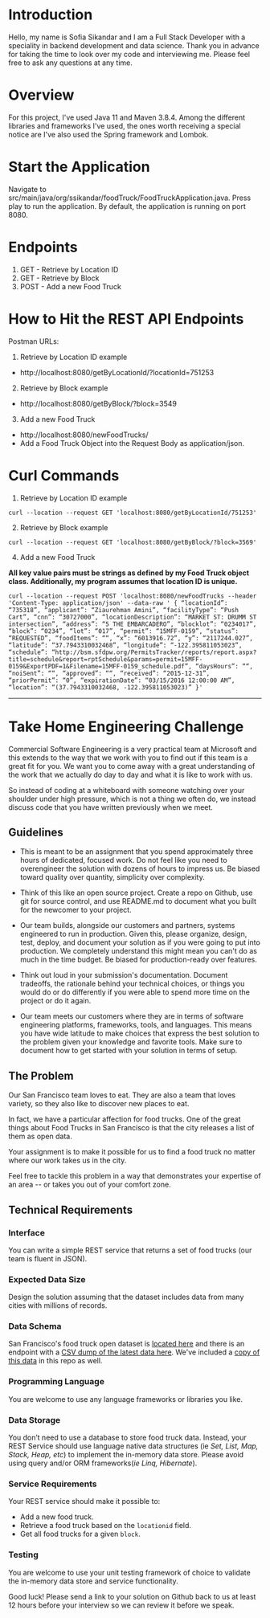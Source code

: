 # Introduction
Hello, my name is Sofia Sikandar and I am a Full Stack Developer with a speciality in backend development and data science. Thank you in advance for taking the time to look over my code and interviewing me. Please feel free to ask any questions at any time.

# Overview
For this project, I've used Java 11 and Maven 3.8.4. Among the different libraries and frameworks I've used, the ones worth receiving a special notice are I've also used the Spring framework and Lombok. 

# Start the Application
Navigate to src/main/java/org/ssikandar/foodTruck/FoodTruckApplication.java. Press play to run the application. By default, the application is running on port 8080. 

# Endpoints
1. GET - Retrieve by Location ID
3. GET - Retrieve by Block 
4. POST - Add a new Food Truck

# How to Hit the REST API Endpoints
Postman URLs: 
1. Retrieve by Location ID example
* http://localhost:8080/getByLocationId/?locationId=751253
2. Retrieve by Block example
* http://localhost:8080/getByBlock/?block=3549
3. Add a new Food Truck
* http://localhost:8080/newFoodTrucks/
* Add a Food Truck Object into the Request Body as application/json.

# Curl Commands
1. Retrieve by Location ID example
```
curl --location --request GET 'localhost:8080/getByLocationId/751253'
```
2. Retrieve by Block example
```
curl --location --request GET 'localhost:8080/getByBlock/?block=3569'
```
4. Add a new Food Truck

**All key value pairs must be strings as defined by my Food Truck object class. Additionally, my program assumes that location ID is unique.**

```
curl --location --request POST 'localhost:8080/newFoodTrucks --header 'Content-Type: application/json' --data-raw ' { “locationId”: “735318”, “applicant”: “Ziaurehman Amini”, “facilityType”: “Push Cart”, “cnn”: “30727000”, “locationDescription”: “MARKET ST: DRUMM ST intersection”, “address”: “5 THE EMBARCADERO”, “blocklot”: “0234017”, “block”: “0234”, “lot”: “017”, “permit”: “15MFF-0159”, “status”: “REQUESTED”, “foodItems”: ““, “x”: “6013916.72”, “y”: “2117244.027”, “latitude”: “37.7943310032468”, “longitude”: “-122.395811053023”, “schedule”: “http://bsm.sfdpw.org/PermitsTracker/reports/report.aspx?title=schedule&report=rptSchedule&params=permit=15MFF-0159&ExportPDF=1&Filename=15MFF-0159_schedule.pdf”, “daysHours”: ““, “noiSent”: ““, “approved”: ““, “received”: “2015-12-31”, “priorPermit”: “0”, “expirationDate”: “03/15/2016 12:00:00 AM”, “location”: “(37.7943310032468, -122.395811053023)” }'

```

--------------

# Take Home Engineering Challenge

Commercial Software Engineering is a very practical team at Microsoft and this extends to the way that we work with you to find out if this team is a great fit for you. We want you to come away with a great understanding of the work that we actually do day to day and what it is like to work with us.

So instead of coding at a whiteboard with someone watching over your shoulder under high pressure, which is not a thing we often do, we instead discuss code that you have written previously when we meet.

## Guidelines

-   This is meant to be an assignment that you spend approximately three hours of dedicated, focused work. Do not feel like you need to overengineer the solution with dozens of hours to impress us. Be biased toward quality over quantity, simplicity over complexity.

-   Think of this like an open source project. Create a repo on Github, use git for source control, and use README.md to document what you built for the newcomer to your project.

-   Our team builds, alongside our customers and partners, systems engineered to run in production. Given this, please organize, design, test, deploy, and document your solution as if you were going to put into production. We completely understand this might mean you can't do as much in the time budget. Be biased for production-ready over features.

-   Think out loud in your submission's documentation. Document tradeoffs, the rationale behind your technical choices, or things you would do or do differently if you were able to spend more time on the project or do it again.

-   Our team meets our customers where they are in terms of software engineering platforms, frameworks, tools, and languages. This means you have wide latitude to make choices that express the best solution to the problem given your knowledge and favorite tools. Make sure to document how to get started with your solution in terms of setup.

## The Problem

Our San Francisco team loves to eat. They are also a team that loves variety, so they also like to discover new places to eat.

In fact, we have a particular affection for food trucks. One of the great things about Food Trucks in San Francisco is that the city releases a list of them as open data.

Your assignment is to make it possible for us to find a food truck no matter where our work takes us in the city.

Feel free to tackle this problem in a way that demonstrates your expertise of an area -- or takes you out of your comfort zone.

## Technical Requirements

### Interface

You can write a simple REST service that returns a set of food trucks (our team is fluent in JSON).

### Expected Data Size

Design the solution assuming that the dataset includes data from many cities with millions of records.

### Data Schema

San Francisco's food truck open dataset is [located here](https://data.sfgov.org/Economy-and-Community/Mobile-Food-Facility-Permit/rqzj-sfat/data) and there is an endpoint with a [CSV dump of the latest data here](https://data.sfgov.org/api/views/rqzj-sfat/rows.csv). We've included a [copy of this data](./Mobile_Food_Facility_Permit.csv) in this repo as well.

### Programming Language 

You are welcome to use any language frameworks or libraries you like. 

### Data Storage

You don’t need to use a database to store food truck data. Instead, your REST Service should use language native data structures (ie _Set, List, Map, Stack, Heap, etc_) to implement the in-memory data store. Please avoid using query and/or ORM frameworks(_ie Linq, Hibernate_).

### Service Requirements

Your REST service should make it possible to:

- Add a new food truck.
- Retrieve a food truck based on the `locationid` field.
- Get all food trucks for a given `block`.

### Testing

You are welcome to use your unit testing framework of choice to validate the in-memory data store and service functionality.

Good luck! Please send a link to your solution on Github back to us at least 12 hours before your interview so we can review it before we speak.
